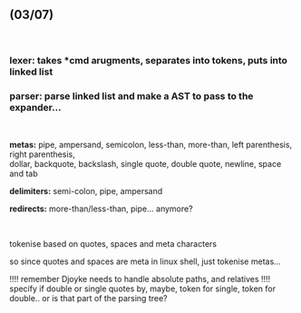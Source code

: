 <br/><br/>

## (03/07)

<br/>

### **lexer:** takes *cmd arugments, separates into tokens, puts into linked list

### **parser:** parse linked list and make a AST to pass to the expander...

<br/>

**metas:** pipe, ampersand, semicolon, less-than, more-than, left parenthesis, right parenthesis, <br/>
dollar, backquote, backslash, single quote, double quote, newline, space and tab

**delimiters:**  semi-colon, pipe, ampersand


**redirects:** more-than/less-than, pipe... anymore?

<br/>

tokenise based on quotes, spaces and meta characters

so since quotes and spaces are meta in linux shell, just tokenise metas...


!!!! remember Djoyke needs to handle absolute paths, and relatives
!!!! specify if double or single quotes by, maybe, token for single, token for double.. or is that 
part of the parsing tree?